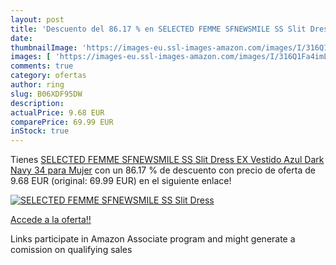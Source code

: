 ```yaml
---
layout: post
title: 'Descuento del 86.17 % en SELECTED FEMME SFNEWSMILE SS Slit Dress '
date: 
thumbnailImage: 'https://images-eu.ssl-images-amazon.com/images/I/316Q1Fa4imL._SL200_.jpg'
images: [ 'https://images-eu.ssl-images-amazon.com/images/I/316Q1Fa4imL._SL200_.jpg' ]
comments: true
category: ofertas
author: ring
slug: B06XDF95DW
description:
actualPrice: 9.68 EUR
comparePrice: 69.99 EUR
inStock: true
---
```


Tienes [SELECTED FEMME SFNEWSMILE SS Slit Dress EX Vestido  Azul Dark Navy  34 para Mujer](https://www.amazon.es/dp/B06XDF95DW/?tag=tolees-21) con un 86.17 % de descuento con precio de oferta de 9.68 EUR (original: 69.99 EUR) en el siguiente enlace!

[![SELECTED FEMME SFNEWSMILE SS Slit Dress ](https://images-eu.ssl-images-amazon.com/images/I/316Q1Fa4imL._SL200_.jpg)](https://www.amazon.es/dp/B06XDF95DW/?tag=tolees-21)

[Accede a la oferta!!](https://www.amazon.es/dp/B06XDF95DW/?tag=tolees-21)

Links participate in Amazon Associate program and might generate a comission on qualifying sales


